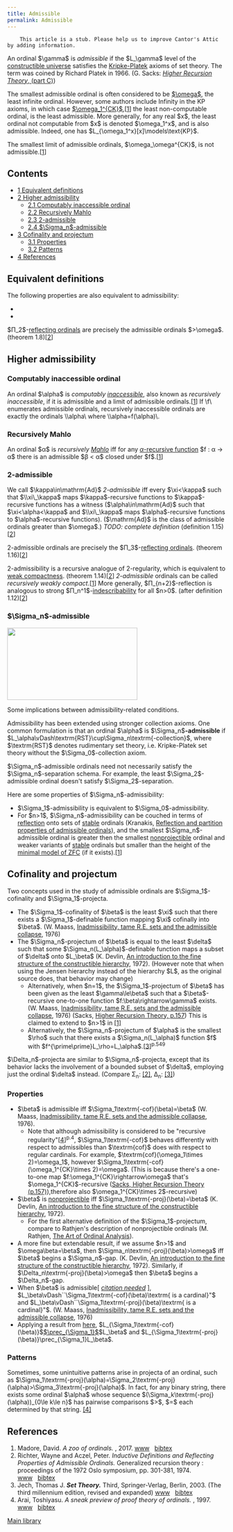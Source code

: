 ```yaml
---
title: Admissible
permalink: Admissible
---
```












  

        This article is a stub. Please help us to improve Cantor's Attic by adding information.

An ordinal \$\gamma\$ is *admissible* if the \$L\_\gamma\$ level of the
[constructible
universe](Constructible_universe "Constructible universe")
satisfies the
[Kripke-Platek](Kripke-Platek "Kripke-Platek")
axioms of set theory. The term was coined by Richard Platek in 1966. (G.
Sacks: <a
href="https://projecteuclid.org/ebook/Download?urlId=pl%2F1235422639&amp;isFullBook=False"
class="external text" rel="nofollow"><em>Higher Recursion Theory</em>,
(part C)</a>)

The smallest admissible ordinal is often considered to be
[\$\omega\$](Omega "Omega"),
the least infinite ordinal. However, some authors include Infinity in
the KP axioms, in which case
[\$\omega_1^{CK}\$](Church-Kleene "Church-Kleene"),\[[1](#bibkey_Madore2017:OrdinalZoo)\]
the least non-computable ordinal, is the least admissible. More
generally, for any real \$x\$, the least ordinal not computable from
\$x\$ is denoted \$\omega_1^x\$, and is also admissible. Indeed, one has
\$L\_{\omega_1^x}\[x\]\models\text{KP}\$.

The smallest limit of admissible ordinals, \$\omega\_\omega^{CK}\$, is
not admissible.\[[1](#bibkey_Madore2017:OrdinalZoo)\]



## Contents


- [<span class="tocnumber">1</span> <span class="toctext">Equivalent
  definitions</span>](#Equivalent_definitions)
- [<span class="tocnumber">2</span> <span class="toctext">Higher
  admissibility</span>](#Higher_admissibility)
  - [<span class="tocnumber">2.1</span> <span class="toctext">Computably
    inaccessible ordinal</span>](#Computably_inaccessible_ordinal)
  - [<span class="tocnumber">2.2</span>
    <span class="toctext">Recursively Mahlo</span>](#Recursively_Mahlo)
  - [<span class="tocnumber">2.3</span>
    <span class="toctext">2-admissible</span>](#2-admissible)
  - [<span class="tocnumber">2.4</span>
    <span class="toctext">\$\Sigma_n\$-admissible</span>](#.24.5CSigma_n.24-admissible)
- [<span class="tocnumber">3</span> <span class="toctext">Cofinality and
  projectum</span>](#Cofinality_and_projectum)
  - [<span class="tocnumber">3.1</span>
    <span class="toctext">Properties</span>](#Properties)
  - [<span class="tocnumber">3.2</span>
    <span class="toctext">Patterns</span>](#Patterns)
- [<span class="tocnumber">4</span>
  <span class="toctext">References</span>](#References)


## Equivalent definitions

The following properties are also equivalent to admissibility:

- 
- 

\$Π_2\$-[reflecting
ordinals](Reflecting_ordinal "Reflecting ordinal")
are precisely the admissible ordinals \$\>\omega\$. (theorem
1.8)\[[2](#bibkey_RichterAczel1974:InductiveDefinitions)\]

## Higher admissibility

### Computably inaccessible ordinal

An ordinal \$\alpha\$ is *computably
[inaccessible](Inaccessible "Inaccessible")*,
also known as *recursively inaccessible*, if it is admissible and a
limit of admissible ordinals.\[[1](#bibkey_Madore2017:OrdinalZoo)\] If
\\f\\ enumerates admissible ordinals, recursively inaccessible ordinals
are exactly the ordinals \\\alpha\\ where \\\alpha=f(\alpha)\\.

### Recursively Mahlo

An ordinal \$α\$ is *recursively
[Mahlo](Mahlo "Mahlo")* iff
for any <a
href="https://en.wikipedia.org/wiki/Alpha_recursion_theory"
class="external text" rel="nofollow">$α$-recursive function</a> \$f : α
→ α\$ there is an admissible \$β \< α\$ closed under
\$f\$.\[[1](#bibkey_Madore2017:OrdinalZoo)\]

### 2-admissible

We call \$\kappa\in\mathrm{Ad}\$ *2-admissible* iff every
\$\xi\<\kappa\$ such that \$\\\xi\\\_\kappa\$ maps \$\kappa\$-recursive
functions to \$\kappa\$-recursive functions has a witness
(\$\alpha\in\mathrm{Ad}\$ such that \$\xi\<\alpha\<\kappa\$ and
\$\\\xi\\\_\kappa\$ maps \$\alpha\$-recursive functions to
\$\alpha\$-recursive functions). (\$\mathrm{Ad}\$ is the class of
admissible ordinals greater than \$\omega\$.) *TODO: complete
definition* (definition
1.15)\[[2](#bibkey_RichterAczel1974:InductiveDefinitions)\]

2-admissible ordinals are precisely the \$Π_3\$-[reflecting
ordinals](Reflecting_ordinal "Reflecting ordinal").
(theorem 1.16)\[[2](#bibkey_RichterAczel1974:InductiveDefinitions)\]

2-admissibility is a recursive analogue of 2-regularity, which is
equivalent to [weak
compactness](Weakly_compact "Weakly compact").
(theorem 1.14)\[[2](#bibkey_RichterAczel1974:InductiveDefinitions)\]
*2-admissible* ordinals can be called *recursively weakly
compact*.\[[1](#bibkey_Madore2017:OrdinalZoo)\] More generally,
\$Π\_{n+2}\$-reflection is analogous to strong
\$Π_n^1\$-[indescribability](Indescribable "Indescribable")
for all \$n\>0\$. (after definition
1.12)\[[2](#bibkey_RichterAczel1974:InductiveDefinitions)\]

### \$\Sigma_n\$-admissible



<a
href="File:AdmissibilityImplicationDiagram.png"
class="image"><img
src="/web/20221002233330im_/http://cantorsattic.info/images/thumb/e/e5/AdmissibilityImplicationDiagram.png/300px-AdmissibilityImplicationDiagram.png"
class="thumbimage"
srcset="/web/20221002233330im_/http://cantorsattic.info/images/thumb/e/e5/AdmissibilityImplicationDiagram.png/450px-AdmissibilityImplicationDiagram.png 1.5x, /web/20221002233330im_/http://cantorsattic.info/images/thumb/e/e5/AdmissibilityImplicationDiagram.png/600px-AdmissibilityImplicationDiagram.png 2x"
width="300" height="166" /></a>



<a
href="File:AdmissibilityImplicationDiagram.png"
class="internal" title="Enlarge"></a>


Some implications between admissibility-related conditions.




Admissibility has been extended using stronger collection axioms. One
common formulation is that an ordinal \$\alpha\$ is
\$\Sigma_n\$**-admissible** if
\$L\_\alpha\vDash\textrm{RST}\cup\Sigma_n\textrm{-collection}\$, where
\$\textrm{RST}\$ denotes rudimentary set theory, i.e. Kripke-Platek set
theory without the \$\Sigma_0\$-collection axiom.

\$\Sigma_n\$-admissible ordinals need not necessarily satisfy the
\$\Sigma_n\$-separation schema. For example, the least
\$\Sigma_2\$-admissible ordinal doesn't satisfy \$\Sigma_2\$-separation.

Here are some properties of \$\Sigma_n\$-admissibility:

- \$\Sigma_1\$-admissibility is equivalent to
  \$\Sigma_0\$-admissibility.
- For \$n\>1\$, \$\Sigma_n\$-admissibility can be couched in terms of
  [reflection](Reflecting_ordinal "Reflecting ordinal")
  onto sets of
  [stable](Stable "Stable")
  ordinals (Kranakis, <a
  href="https://www.sciencedirect.com/science/article/pii/0003484382900225"
  class="external text" rel="nofollow">Reflection and partition properties
  of admissible ordinals</a>), and the smallest \$\Sigma_n\$-admissible
  ordinal is greater then the smallest
  <a href="Nonprojectible"
  class="mw-redirect" title="Nonprojectible">nonprojectible</a> ordinal
  and weaker variants of
  [stable](Stable "Stable")
  ordinals but smaller than the height of the <a
  href="Transitive_ZFC_model"
  class="mw-redirect" title="Transitive ZFC model">minimal model of
  ZFC</a> (if it exists).\[[1](#bibkey_Madore2017:OrdinalZoo)\]

## Cofinality and projectum

Two concepts used in the study of admissible ordinals are
\$\Sigma_1\$-cofinality and \$\Sigma_1\$-projecta.

- The \$\Sigma_1\$-cofinality of \$\beta\$ is the least \$\xi\$ such
  that there exists a \$\Sigma_1\$-definable function mapping \$\xi\$
  cofinally into \$\beta\$. (W. Maass, <a
  href="https://igi-web.tugraz.at/PDF/4.pdf#page=3"
  class="external text" rel="nofollow">Inadmissibility, tame R.E. sets and
  the admissible collapse</a>, 1976)
- The \$\Sigma_n\$-projectum of \$\beta\$ is equal to the least
  \$\delta\$ such that some \$\Sigma_n(L\_\alpha)\$-definable function
  maps a subset of \$\delta\$ onto \$L\_\beta\$ (K. Devlin, <a
  href="https://core.ac.uk/download/pdf/30905237.pdf#page=50"
  class="external text" rel="nofollow">An introduction to the fine
  structure of the constructible hierarchy</a>, 1972). (However note
  that when using the Jensen hierarchy instead of the hierarchy \$L\$,
  as the original source does, that behavior may change)
  - Alternatively, when \$n=1\$, the \$\Sigma_1\$-projectum of \$\beta\$
    has been given as the least \$\gamma\le\beta\$ such that a
    \$\beta\$-recursive one-to-one function \$f:\beta\rightarrow\gamma\$
    exists. (W. Maass, <a
    href="https://igi-web.tugraz.at/PDF/4.pdf#page=3"
    class="external text" rel="nofollow">Inadmissibility, tame R.E. sets and
    the admissible collapse</a>, 1976) (Sacks, <a
    href="https://projecteuclid.org/ebook/Download?urlId=pl%2F1235422639&amp;isFullBook=False"
    class="external text" rel="nofollow">Higher Recursion Theory, p.157</a>)
    This is claimed to extend to \$n\>1\$ in <a
    href="https://arxiv.org/pdf/math/9609203.pdf"
    class="external autonumber" rel="nofollow">[1]</a>
  - Alternatively, the \$\Sigma_n\$-projectum of \$\alpha\$ is the
    smallest \$\rho\$ such that there exists a \$\Sigma_n(L\_\alpha)\$
    function \$f\$ with
    \$f^{\prime\prime}L\_\rho=L\_\alpha\$.\[[3](#bibkey_Jech2003:SetTheory)\]<sup>p.549</sup>

\$\Delta_n\$-projecta are similar to \$\Sigma_n\$-projecta, except that
its behavior lacks the involvement of a bounded subset of \$\delta\$,
employing just the ordinal \$\delta\$ instead. (Compare Σ<sub>n</sub>:
<a
href="https://core.ac.uk/download/pdf/30905237.pdf#page=50"
class="external autonumber" rel="nofollow">[2]</a>, Δ<sub>n</sub>: <a
href="https://core.ac.uk/download/pdf/30905237.pdf#page=52"
class="external autonumber" rel="nofollow">[3]</a>)

### Properties

- \$\beta\$ is admissible iff \$\Sigma_1\textrm{-cof}(\beta)=\beta\$ (W.
  Maass, <a
  href="https://igi-web.tugraz.at/PDF/4.pdf#page=3"
  class="external text" rel="nofollow">Inadmissibility, tame R.E. sets and
  the admissible collapse</a>, 1976).
  - Note that although admissibility is considered to be "recursive
    regularity"\[[4](#bibkey_Arai97:P)\]<sup>p.4</sup>,
    \$\Sigma_1\textrm{-cof}\$ behaves differently with respect to
    admissibles than \$\textrm{cof}\$ does with respect to regular
    cardinals. For example, \$\textrm{cof}(\omega_1\times 2)=\omega_1\$,
    however \$\Sigma_1\textrm{-cof}(\omega_1^{CK}\times 2)=\omega\$.
    (This is because there's a one-to-one map
    \$f:\omega_1^{CK}\rightarrow\omega\$ that's
    \$\omega_1^{CK}\$-recursive (<a
    href="https://projecteuclid.org/ebook/Download?urlId=pl%2F1235422639&amp;isFullBook=False"
    class="external text" rel="nofollow">Sacks, Higher Recursion Theory
    (p.157)</a>),therefore also \$\omega_1^{CK}\times 2\$-recursive)
- \$\beta\$ is
  [nonprojectible](Stable#Variants "Stable")
  iff \$\Sigma_1\textrm{-proj}(\beta)=\beta\$ (K. Devlin, <a
  href="https://core.ac.uk/download/pdf/30905237.pdf#page=39"
  class="external text" rel="nofollow">An introduction to the fine
  structure of the constructible hierarchy</a>, 1972).
  - For the first alternative definition of the \$\Sigma_1\$-projectum,
    compare to Rathjen's description of nonprojectible ordinals (M.
    Rathjen, <a
    href="https://www1.maths.leeds.ac.uk/~rathjen/ICMend.pdf#page=18"
    class="external text" rel="nofollow">The Art of Ordinal Analysis</a>).
- A more fine but extendable result, if we assume \$n\>1\$ and
  \$\omega\beta=\beta\$, then \$\Sigma_n\textrm{-proj}(\beta)\>\omega\$
  iff \$\beta\$ begins a \$\Sigma_n\$-gap. (K. Devlin, <a
  href="https://core.ac.uk/download/pdf/30905237.pdf#page=50"
  class="external text" rel="nofollow">An introduction to the fine
  structure of the constructible hierarchy</a>, 1972). Similarly, if
  \$\Delta_n\textrm{-proj}(\beta)\>\omega\$ then \$\beta\$ begins a
  \$\Delta_n\$-gap.
- When \$\beta\$ is admissible\[ [*citation
  needed*](Library "Library")
  \], \$L\_\beta\vDash\`\`\Sigma_1\textrm{-cof}(\beta)\textrm{ is a
  cardinal}"\$ and
  \$L\_\beta\vDash\`\`\Sigma_1\textrm{-proj}(\beta)\textrm{ is a
  cardinal}"\$. (W. Maass, <a
  href="https://igi-web.tugraz.at/PDF/4.pdf#page=3"
  class="external text" rel="nofollow">Inadmissibility, tame R.E. sets and
  the admissible collapse</a>, 1976)
- Applying a result from
  [here](Heights_of_models#ZFC_without_the_powerset_axiom "Heights of models"),
  \$L\_{\Sigma_1\textrm{-cof}(\beta)}\$[\$\prec\_{\Sigma_1}\$](Stable "Stable")\$L\_\beta\$
  and \$L\_{\Sigma_1\textrm{-proj}(\beta)}\prec\_{\Sigma_1}L\_\beta\$.

### Patterns

Sometimes, some unintuitive patterns arise in projecta of an ordinal,
such as
\$\Sigma_1\textrm{-proj}(\alpha)=\Sigma_2\textrm{-proj}(\alpha)\>\Sigma_3\textrm{-proj}(\alpha)\$.
In fact, for any binary string, there exists some ordinal \$\alpha\$
whose sequence \$(\Sigma_k\textrm{-proj}(\alpha))\_{0\le k\le n}\$ has
pairwise comparisons \$\>\$, \$=\$ each determined by that string. <a
href="https://www.jstor.org/stable/2273621"
class="external autonumber" rel="nofollow">[4]</a>

## References

1.  <span id="bibkey_Madore2017:OrdinalZoo">Madore, David. *A zoo of
    ordinals.* , 2017. <a
    href="http://www.madore.org/~david/math/ordinal-zoo.pdf"
    class="extiw">www</a>   <a
    href="javascript:bibpopup(&#39;@article%7BMadore2017:OrdinalZoo,%20%20%20%20AUTHOR%20=%20%7BMadore,%20David%7D,%3Cbr%3E%20%20%20%20%20TITLE%20=%20%7BA%20zoo%20of%20ordinals%7D,%3Cbr%3E%20%20%20%20%20%20YEAR%20=%20%7B2017%7D,%3Cbr%3E%20%20%20%20%20%20%20URL%20=%20%7Bhttp://www.madore.org/~david/math/ordinal-zoo.pdf%7D%7D&#39;)"
    class="bibtex">bibtex</a></span>
2.  <span id="bibkey_RichterAczel1974:InductiveDefinitions">Richter,
    Wayne and Aczel, Peter. *Inductive Definitions and Reflecting
    Properties of Admissible Ordinals.* Generalized recursion theory :
    proceedings of the 1972 Oslo symposium, pp. 301-381, 1974. <a
    href="https://www.duo.uio.no/bitstream/handle/10852/44063/1973-13.pdf?sequence=1&amp;isAllowed=y"
    class="extiw">www</a>   <a
    href="javascript:bibpopup(&#39;@incollection%7BRichterAczel1974:InductiveDefinitions,%20%20%20%20AUTHOR%20=%20%7BRichter,%20Wayne%20and%20Aczel,%20Peter%7D.%20%20%20%20TITLE%20=%20%7BInductive%20Definitions%20and%20Reflecting%20Properties%20of%20Admissible%20Ordinals%7D,%3Cbr%3E%20%20%20%20YEAR%20=%20%7B1974%7D,%3Cbr%3E%20%20%20%20URL%20=%20%7Bhttps://www.duo.uio.no/bitstream/handle/10852/44063/1973-13.pdf?sequence=1&amp;isAllowed=y%7D,%3Cbr%3E%20%20%20%20ISBN%20=%20%7B0-7204-2276-0%7D,%3Cbr%3E%20%20%20%20PAGES%20=%20%7B301-381%7D,%3Cbr%3E%20%20%20%20BOOKTITLE%20=%20%7BGeneralized%20recursion%20theory%C2%A0:%20proceedings%20of%20the%201972%20Oslo%20symposium%7D,%3Cbr%3E%20%20%20%20EDITOR%20=%20%7BFenstad,%20Jens%20Erik%20and%20Hinman,%20Peter%20G.%7D,%3Cbr%3E%20%20%20%20PUBLISHER%20=%20%7BNorth-Holland%7D%7D&#39;)"
    class="bibtex">bibtex</a></span>
3.  <span id="bibkey_Jech2003:SetTheory">Jech, Thomas J. ***Set
    Theory.*** Third, Springer-Verlag, Berlin, 2003. (The third
    millennium edition, revised and expanded) <a
    href="https://logic.wikischolars.columbia.edu/file/view/Jech%2C+T.+J.+%282003%29.+Set+Theory+%28The+3rd+millennium+ed.%29.pdf"
    class="extiw">www</a>   <a
    href="javascript:bibpopup(&#39;@book%7BJech2003:SetTheory,%20%20%20%20AUTHOR%20=%20%7BJech,%20Thomas%20J.%7D,%3Cbr%3E%20%20%20%20TITLE%20=%20%7BSet%20Theory%7D,%3Cbr%3E%20%20%20%20SERIES%20=%20%7BSpringer%20Monographs%20in%20Mathematics%7D,%3Cbr%3E%20%20%20%20%20%20NOTE%20=%20%7BThe%20third%20millennium%20edition,%20revised%20and%20expanded%7D,%3Cbr%3E%20PUBLISHER%20=%20%7BSpringer-Verlag%7D,%3Cbr%3E%20%20%20%20%20EDITION%20=%20%7BThird%7D,%3Cbr%3E%20%20%20%20%20ADDRESS%20=%20%7BBerlin%7D,%3Cbr%3E%20%20%20%20%20YEAR%20=%20%7B2003%7D,%3Cbr%3E%20%20%20%20%20URL%20=%20%7Bhttps://logic.wikischolars.columbia.edu/file/view/Jech%2C+T.+J.+%282003%29.+Set+Theory+%28The+3rd+millennium+ed.%29.pdf%7D,%3Cbr%3E%7D&#39;)"
    class="bibtex">bibtex</a></span>
4.  <span id="bibkey_Arai97:P">Arai, Toshiyasu. *A sneak preview of
    proof theory of ordinals.* , 1997. <a
    href="https://www.arxiv.org/abs/1102.0596v1"
    class="extiw">www</a>   <a
    href="javascript:bibpopup(&#39;@paper%7BArai97:P,%20%20title=%7BA%20sneak%20preview%20of%20proof%20theory%20of%20ordinals%7D,%3Cbr%3E%20%20author=%7BArai,%20Toshiyasu%7D,%3Cbr%3E%20%20url=%7Bhttps://www.arxiv.org/abs/1102.0596v1%7D,%3Cbr%3E%20%20year=%7B1997%7D%7D&#39;)"
    class="bibtex">bibtex</a></span>

[Main
library](Library "Library")


